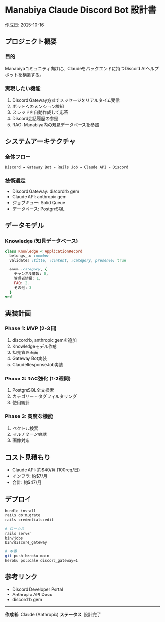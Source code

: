 # Manabiya Claude Discord Bot 設計書

作成日: 2025-10-16

## プロジェクト概要

### 目的
Manabiyaコミュニティ向けに、Claudeをバックエンドに持つDiscord AIヘルプボットを構築する。

### 実現したい機能
1. Discord Gateway方式でメッセージをリアルタイム受信
2. ボットへのメンション検知
3. スレッドを自動作成して応答
4. Discord会話履歴の参照
5. RAG: Manabiya内の知見データベースを参照

## システムアーキテクチャ

### 全体フロー

```
Discord → Gateway Bot → Rails Job → Claude API → Discord
```

### 技術選定

- Discord Gateway: discordrb gem
- Claude API: anthropic gem
- ジョブキュー: Solid Queue
- データベース: PostgreSQL

## データモデル

### Knowledge (知見データベース)

```ruby
class Knowledge < ApplicationRecord
  belongs_to :member
  validates :title, :content, :category, presence: true

  enum :category, {
    チャンネル情報: 0,
    管理者情報: 1,
    FAQ: 2,
    その他: 3
  }
end
```

## 実装計画

### Phase 1: MVP (2-3日)
1. discordrb, anthropic gemを追加
2. Knowledgeモデル作成
3. 知見管理画面
4. Gateway Bot実装
5. ClaudeResponseJob実装

### Phase 2: RAG強化 (1-2週間)
1. PostgreSQL全文検索
2. カテゴリー・タグフィルタリング
3. 使用統計

### Phase 3: 高度な機能
1. ベクトル検索
2. マルチターン会話
3. 画像対応

## コスト見積もり

- Claude API: 約$40/月 (100req/日)
- インフラ: 約$7/月
- 合計: 約$47/月

## デプロイ

```bash
bundle install
rails db:migrate
rails credentials:edit

# ローカル
rails server
bin/jobs
bin/discord_gateway

# 本番
git push heroku main
heroku ps:scale discord_gateway=1
```

## 参考リンク

- Discord Developer Portal
- Anthropic API Docs
- discordrb gem

---

**作成者**: Claude (Anthropic)
**ステータス**: 設計完了
